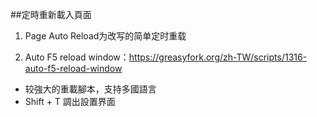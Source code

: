 ##定時重新載入頁面

1. Page Auto Reload为改写的简单定时重载

2. Auto F5 reload window：https://greasyfork.org/zh-TW/scripts/1316-auto-f5-reload-window

- 较強大的重載腳本，支持多國語言
- Shift + T 調出設置界面